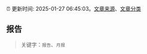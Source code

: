 :alarm_clock: 更新时间: 2025-01-27 06:45:03。[文章来源](/README.md)、[文章分类](/TAGS.md)

## 报告


> 关键字：`报告`、`月报`



